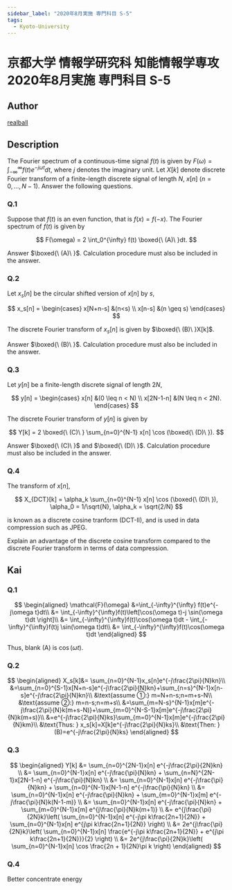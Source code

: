 ```yaml
---
sidebar_label: "2020年8月実施 専門科目 S-5"
tags:
  - Kyoto-University
---
```


# 京都大学 情報学研究科 知能情報学専攻 2020年8月実施 専門科目 S-5

## **Author**
[realball](https://github.com/realballu3u)

## **Description**
The Fourier spectrum of a continuous-time signal $f(t)$ is given by $F(\omega) = \int_{-\infty}^{\infty}f(t)e^{-j\omega t}dt$, 
where $j$ denotes the imaginary unit.
Let $X[k]$ denote discrete Fourier transform of a finite-length discrete signal of length $N$, $x[n] \ (n = 0, \ldots, N-1)$.
Answer the following questions.

### Q.1
Suppose that $f(t)$ is an even function, that is $f(x) = f(-x).$ The Fourier spectrum of $f(t)$ is given by

$$
F(\omega) = 2 \int_0^{\infty} f(t) \boxed{\ (A)\ }dt.
$$

Answer $\boxed{\ (A)\ }$. Calculation procedure must also be included in the answer.

### Q.2
Let $x_s[n]$ be the circular shifted version of $x[n]$ by $s$,

$$
x_s[n] = \begin{cases}
    x[N+n-s] &(n<s) \\
    x[n-s] &(n \geq s)
\end{cases}
$$

The discrete Fourier transform of $x_s[n]$ is given by $\boxed{\ (B)\ }X[k]$.

Answer $\boxed{\ (B)\ }$. Calculation procedure must also be included in the answer.

### Q.3
Let $y[n]$ be a finite-length discrete signal of length $2N$,

$$
y[n] = \begin{cases}
    x[n] &(0 \leq n < N) \\
    x[2N-1-n] &(N \leq n < 2N).
\end{cases}
$$

The discrete Fourier transform of $y[n]$ is given by

$$
Y[k] = 2 \boxed{\ (C)\ } \sum_{n=0}^{N-1} x[n] \cos (\boxed{\ (D)\ }).
$$

Answer $\boxed{\ (C)\ }$ and $\boxed{\ (D)\ }$. Calculation procedure must also be included in the answer.

### Q.4
The transform of $x[n]$,

$$
X_{DCT}[k] = \alpha_k \sum_{n=0}^{N-1} x[n] \cos (\boxed{\ (D)\ }), \alpha_0 = 1/\sqrt{N}, \alpha_k = \sqrt{2/N}
$$

is known as a discrete cosine tranform (DCT-II), and is used in data compression such as JPEG.

Explain an advantage of the discrete cosine transform compared to the discrete Fourier transform in terms of data compression.

## **Kai**
### Q.1

$$
\begin{aligned}
\mathcal{F}(\omega)
&=\int_{-\infty}^{\infty} f(t)e^{-j\omega t}dt\\
&= \int_{-\infty}^{\infty}f(t)\left[\cos(\omega t)-j \sin(\omega t)dt \right]\\
&= \int_{-\infty}^{\infty}f(t)\cos(\omega t)dt - \int_{-\infty}^{\infty}f(t)j \sin(\omega t)dt\\
&= \int_{-\infty}^{\infty}f(t)\cos(\omega t)dt
\end{aligned}
$$

Thus, blank (A) is $\cos(\omega t)$.

### Q.2

$$
\begin{aligned}
X_s[k]&= \sum_{n=0}^{N-1}x_s[n]e^{-j\frac{2\pi}{N}kn}\\
&=\sum_{n=0}^{S-1}x[N+n-s]e^{-j\frac{2\pi}{N}kn}+\sum_{n=s}^{N-1}x[n-s]e^{-j\frac{2\pi}{N}kn}\\
&\text{assume ①:} m=N+n-s;n=m+s-N\\
&\text{assume ②:} m=n-s;n=m+s\\
&=\sum_{m=N-s}^{N-1}x[m]e^{-j\frac{2\pi}{N}k(m+s-N)}+\sum_{m=0}^{N-S-1}x[m]e^{-j\frac{2\pi}{N}k(m+s)}\\
&=e^{-j\frac{2\pi}{N}ks}\sum_{m=0}^{N-1}x[m]e^{-j\frac{2\pi}{N}km}\\
&\text{Thus: } x_s[k]=X[k]e^{-j\frac{2\pi}{N}ks}\\
&\text{Then: } (B)=e^{-j\frac{2\pi}{N}ks}
\end{aligned}
$$

### Q.3

$$
\begin{aligned}
Y[k]
&= \sum_{n=0}^{2N-1}x[n] e^{-j\frac{2\pi}{2N}kn} \\
&= \sum_{n=0}^{N-1}x[n] e^{-j\frac{\pi}{N}kn} + \sum_{n=N}^{2N-1}x[2N-1-n] e^{-j\frac{\pi}{N}kn} \\
&= \sum_{n=0}^{N-1}x[n] e^{-j\frac{\pi}{N}kn} + \sum_{n=0}^{N-1}x[N-1-n] e^{-j\frac{\pi}{N}kn} \\
&= \sum_{n=0}^{N-1}x[n] e^{-j\frac{\pi}{N}kn} + \sum_{m=0}^{N-1}x[m] e^{-j\frac{\pi}{N}k(N-1-m)} \\
&= \sum_{n=0}^{N-1}x[n] e^{-j\frac{\pi}{N}kn} + \sum_{m=0}^{N-1}x[m] e^{j\frac{\pi}{N}k(m+1)} \\
&= e^{j\frac{\pi}{2N}k}\left( \sum_{n=0}^{N-1}x[n] e^{-j\pi k\frac{2n+1}{2N}} + \sum_{n=0}^{N-1}x[n] e^{j\pi k\frac{2n+1}{2N}} \right) \\
&= 2e^{j\frac{\pi}{2N}k}\left( \sum_{n=0}^{N-1}x[n] \frac{e^{-j\pi k\frac{2n+1}{2N}} + e^{j\pi k\frac{2n+1}{2N}}}{2} \right) \\
&= 2e^{j\frac{\pi}{2N}k}\left( \sum_{n=0}^{N-1}x[n] \cos \frac{2n + 1}{2N}\pi k \right)
\end{aligned}
$$

### Q.4
Better concentrate energy
